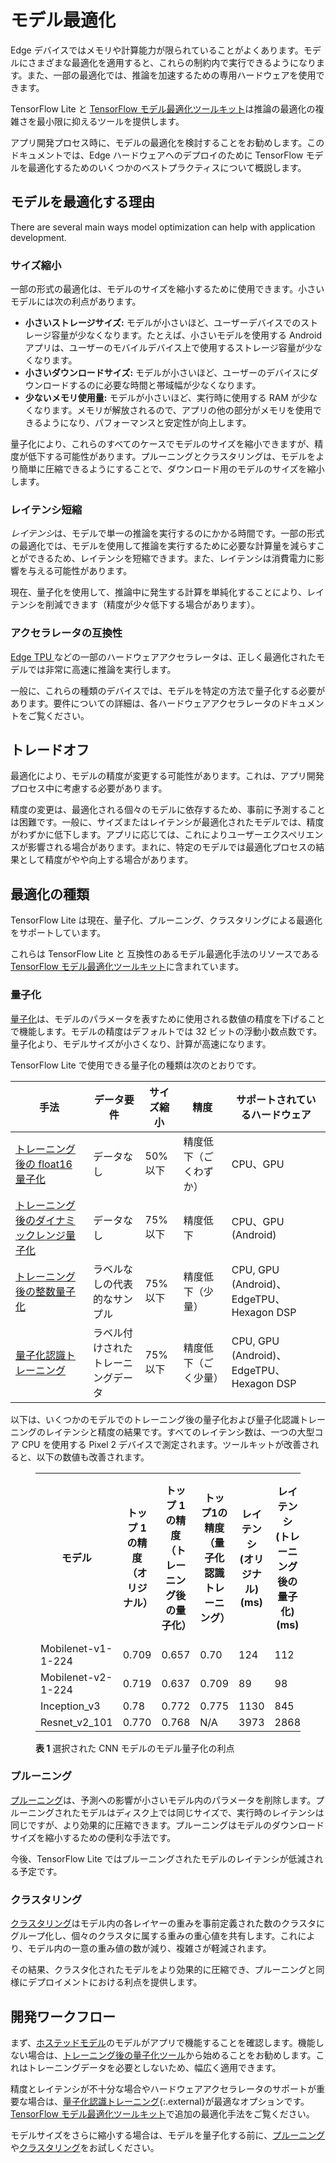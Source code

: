# モデル最適化

Edge デバイスではメモリや計算能力が限られていることがよくあります。モデルにさまざまな最適化を適用すると、これらの制約内で実行できるようになります。また、一部の最適化では、推論を加速するための専用ハードウェアを使用できます。

TensorFlow Lite と [TensorFlow モデル最適化ツールキット](https://www.tensorflow.org/model_optimization)は推論の最適化の複雑さを最小限に抑えるツールを提供します。

アプリ開発プロセス時に、モデルの最適化を検討することをお勧めします。このドキュメントでは、Edge ハードウェアへのデプロイのために TensorFlow モデルを最適化するためのいくつかのベストプラクティスについて概説します。

## モデルを最適化する理由

There are several main ways model optimization can help with application development.

### サイズ縮小

一部の形式の最適化は、モデルのサイズを縮小するために使用できます。小さいモデルには次の利点があります。

- **小さいストレージサイズ:** モデルが小さいほど、ユーザーデバイスでのストレージ容量が少なくなります。たとえば、小さいモデルを使用する Android アプリは、ユーザーのモバイルデバイス上で使用するストレージ容量が少なくなります。
- **小さいダウンロードサイズ:** モデルが小さいほど、ユーザーのデバイスにダウンロードするのに必要な時間と帯域幅が少なくなります。
- **少ないメモリ使用量:** モデルが小さいほど、実行時に使用する RAM が少なくなります。メモリが解放されるので、アプリの他の部分がメモリを使用できるようになり、パフォーマンスと安定性が向上します。

量子化により、これらのすべてのケースでモデルのサイズを縮小できますが、精度が低下する可能性があります。プルーニングとクラスタリングは、モデルをより簡単に圧縮できるようにすることで、ダウンロード用のモデルのサイズを縮小します。

### レイテンシ短縮

*レイテンシ*は、モデルで単一の推論を実行するのにかかる時間です。一部の形式の最適化では、モデルを使用して推論を実行するために必要な計算量を減らすことができるため、レイテンシを短縮できます。また、レイテンシは消費電力に影響を与える可能性があります。

現在、量子化を使用して、推論中に発生する計算を単純化することにより、レイテンシを削減できます（精度が少々低下する場合があります）。

### アクセラレータの互換性

[Edge TPU ](https://cloud.google.com/edge-tpu/)などの一部のハードウェアアクセラレータは、正しく最適化されたモデルでは非常に高速に推論を実行します。

一般に、これらの種類のデバイスでは、モデルを特定の方法で量子化する必要があります。要件についての詳細は、各ハードウェアアクセラレータのドキュメントをご覧ください。

## トレードオフ

最適化により、モデルの精度が変更する可能性があります。これは、アプリ開発プロセス中に考慮する必要があります。

精度の変更は、最適化される個々のモデルに依存するため、事前に予測することは困難です。一般に、サイズまたはレイテンシが最適化されたモデルでは、精度がわずかに低下します。アプリに応じては、これによりユーザーエクスペリエンスが影響される場合があります。まれに、特定のモデルでは最適化プロセスの結果として精度がやや向上する場合があります。

## 最適化の種類

TensorFlow Lite は現在、量子化、プルーニング、クラスタリングによる最適化をサポートしています。

これらは TensorFlow Lite と 互換性のあるモデル最適化手法のリソースである[ TensorFlow モデル最適化ツールキット](https://www.tensorflow.org/model_optimization)に含まれています。

### 量子化

[量子化](https://www.tensorflow.org/model_optimization/guide/quantization/post_training)は、モデルのパラメータを表すために使用される数値の精度を下げることで機能します。モデルの精度はデフォルトでは 32 ビットの浮動小数点数です。量子化より、モデルサイズが小さくなり、計算が高速になります。

TensorFlow Lite で使用できる量子化の種類は次のとおりです。

手法 | データ要件 | サイズ縮小 | 精度 | サポートされているハードウェア
--- | --- | --- | --- | ---
[トレーニング後の float16 量子化](post_training_float16_quant.ipynb) | データなし | 50% 以下 | 精度低下（ごくわずか） | CPU、GPU
[トレーニング後のダイナミックレンジ量子化](post_training_quant.ipynb) | データなし | 75% 以下 | 精度低下 | CPU、GPU (Android)
[トレーニング後の整数量子化](post_training_integer_quant.ipynb) | ラベルなしの代表的なサンプル | 75% 以下 | 精度低下（少量） | CPU, GPU (Android)、EdgeTPU、Hexagon DSP
[量子化認識トレーニング](http://www.tensorflow.org/model_optimization/guide/quantization/training) | ラベル付けされたトレーニングデータ | 75% 以下 | 精度低下（ごく少量） | CPU, GPU (Android)、EdgeTPU、Hexagon DSP

以下は、いくつかのモデルでのトレーニング後の量子化および量子化認識トレーニングのレイテンシと精度の結果です。すべてのレイテンシ数は、一つの大型コア CPU を使用する Pixel 2 デバイスで測定されます。ツールキットが改善されると、以下の数値も改善されます。

<figure>
  <table>
    <tr>
      <th>モデル</th>
      <th>トップ 1 の精度（オリジナル）</th>
      <th>トップ 1 の精度（トレーニング後の量子化）</th>
      <th>トップ1の精度（量子化認識トレーニング）</th>
      <th>レイテンシ (オリジナル) (ms)</th>
      <th>レイテンシ (トレーニング後の量子化) (ms)</th>
      <th>レイテンシ (量子化認識トレーニング) (ms)</th>
      <th>サイズ (オリジナル) (MB)</th>
      <th> サイズ (最適化) (MB)</th>
    </tr> <tr>
<td>Mobilenet-v1-1-224</td>
<td>0.709</td>
<td>0.657</td>
<td>0.70</td>
      <td>124</td>
<td>112</td>
<td>64</td>
<td>16.9</td>
<td>4.3</td>
</tr>
    <tr>
<td>Mobilenet-v2-1-224</td>
<td>0.719</td>
<td>0.637</td>
<td>0.709</td>
      <td>89</td>
<td>98</td>
<td>54</td>
<td>14</td>
<td>3.6</td>
</tr>
   <tr>
<td>Inception_v3</td>
<td>0.78</td>
<td>0.772</td>
<td>0.775</td>
      <td>1130</td>
<td>845</td>
<td>543</td>
<td>95.7</td>
<td>23.9</td>
</tr>
   <tr>
<td>Resnet_v2_101</td>
<td>0.770</td>
<td>0.768</td>
<td>N/A</td>
      <td>3973</td>
<td>2868</td>
<td>N/A</td>
<td>178.3</td>
<td>44.9</td>
</tr>
 </table>
  <figcaption>     <b>表 1</b> 選択された CNN モデルのモデル量子化の利点</figcaption>
</figure>

### プルーニング

[プルーニング](https://www.tensorflow.org/model_optimization/guide/pruning)は、予測への影響が小さいモデル内のパラメータを削除します。プルーニングされたモデルはディスク上では同じサイズで、実行時のレイテンシは同じですが、より効果的に圧縮できます。プルーニングはモデルのダウンロードサイズを縮小するための便利な手法です。

今後、TensorFlow Lite ではプルーニングされたモデルのレイテンシが低減される予定です。

### クラスタリング

[クラスタリング](https://www.tensorflow.org/model_optimization/guide/clustering)はモデル内の各レイヤーの重みを事前定義された数のクラスタにグループ化し、個々のクラスタに属する重みの重心値を共有します。これにより、モデル内の一意の重み値の数が減り、複雑さが軽減されます。

その結果、クラスタ化されたモデルをより効果的に圧縮でき、プルーニングと同様にデプロイメントにおける利点を提供します。

## 開発ワークフロー

まず、[ホステッドモデル](../guide/hosted_models.md)のモデルがアプリで機能することを確認します。機能しない場合は、[トレーニング後の量子化ツール](post_training_quantization.md)から始めることをお勧めします。これはトレーニングデータを必要としないため、幅広く適用できます。

精度とレイテンシが不十分な場合やハードウェアアクセラレータのサポートが重要な場合は、[量子化認識トレーニング](https://www.tensorflow.org/model_optimization/guide/quantization/training){:.external}が最適なオプションです。[TensorFlow モデル最適化ツールキット](https://www.tensorflow.org/model_optimization)で追加の最適化手法をご覧ください。

モデルサイズをさらに縮小する場合は、モデルを量子化する前に、[プルーニング](#pruning)や[クラスタリング](#clustering)をお試しください。
